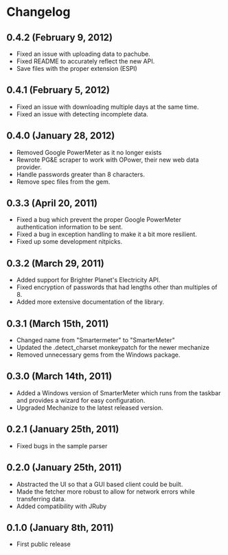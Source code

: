 # Changelog

## 0.4.2 (February 9, 2012)
* Fixed an issue with uploading data to pachube.
* Fixed README to accurately reflect the new API.
* Save files with the proper extension (ESPI)

## 0.4.1 (February 5, 2012)
* Fixed an issue with downloading multiple days at the same time.
* Fixed an issue with detecting incomplete data.

## 0.4.0 (January 28, 2012)
* Removed Google PowerMeter as it no longer exists
* Rewrote PG&E scraper to work with OPower, their new web data provider.
* Handle passwords greater than 8 characters.
* Remove spec files from the gem.

## 0.3.3 (April 20, 2011)
* Fixed a bug which prevent the proper Google PowerMeter authentication
  information to be sent.
* Fixed a bug in exception handling to make it a bit more resilient.
* Fixed up some development nitpicks.

## 0.3.2 (March 29, 2011)
* Added support for Brighter Planet's Electricity API.
* Fixed encryption of passwords that had lengths other than multiples of
  8.
* Added more extensive documentation of the library.

## 0.3.1 (March 15th, 2011)
* Changed name from "Smartermeter" to "SmarterMeter"
* Updated the .detect\_charset monkeypatch for the newer mechanize
* Removed unnecessary gems from the Windows package.

## 0.3.0 (March 14th, 2011)
* Added a Windows version of SmarterMeter which runs from the taskbar
  and provides a wizard for easy configuration.
* Upgraded Mechanize to the latest released version.

## 0.2.1 (January 25th, 2011)
* Fixed bugs in the sample parser

## 0.2.0 (January 25th, 2011)
* Abstracted the UI so that a GUI based client could be built.
* Made the fetcher more robust to allow for network errors while transferring
  data.
* Added compatibility with JRuby

## 0.1.0 (January 8th, 2011)
* First public release
